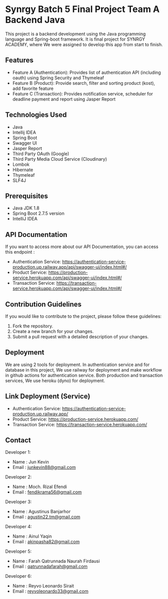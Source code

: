 # Synrgy Batch 5 Final Project Team A Backend Java

This project is a backend development using the Java programming language and Spring-boot framework. It is final project for SYNRGY ACADEMY, where We were assigned to develop this app from start to finish.

## Features

- Feature A (Authentication): Provides list of authentication API (including oauth) using Spring Security and Thymeleaf
- Feature B (Product): Provide search, filter and sorting product (kost), add favorite feature
- Feature C (Transaction): Provides notification service, scheduler for deadline payment and report using Jasper Report

## Technologies Used

- Java
- Intellij IDEA
- Spring Boot
- Swagger UI
- Jasper Report
- Third Party OAuth (Google)
- Third Party Media Cloud Service (Cloudinary)
- Lombok
- Hibernate
- Thymeleaf
- SLF4J

## Prerequisites

- Java JDK 1.8
- Spring Boot 2.7.5 version 
- IntelliJ IDEA

## API Documentation

If you want to access more about our API Documentation, you can access this endpoint : 
 
- Authentication Service: https://authentication-service-production.up.railway.app/api/swagger-ui/index.html#/
- Product Service: https://production-service.herokuapp.com/api/swagger-ui/index.html#/
- Transaction Service: https://transaction-service.herokuapp.com/api/swagger-ui/index.html#/

## Contribution Guidelines

If you would like to contribute to the project, please follow these guidelines:

1. Fork the repository.
2. Create a new branch for your changes.
3. Submit a pull request with a detailed description of your changes.


## Deployment
We are using 2 tools for deployment. In authentication service and for database in this project, We use railway for deployment and make workflow in github actions for authentication service. Both production and transaction services, We use heroku (dyno) for deployment.

## Link Deployment (Service)

- Authentication Service: https://authentication-service-production.up.railway.app/
- Product Service: https://production-service.herokuapp.com/
- Transaction Service: https://transaction-service.herokuapp.com/

## Contact

Developer 1:

- Name  : Jun Kevin
- Email : junkevin88@gmail.com

Developer 2:

- Name  : Moch. Rizal Efendi
- Email : fendikrama56@gmail.com

Developer 3:

- Name  : Agustinus Banjarhor
- Email : agustin22.tm@gmail.com

Developer 4:

- Name  : Ainul Yaqin
- Email : akinpasha82@gmail.com

Developer 5:

- Name  : Farah Qatrunnada Naurah Firdausi
- Email : qatrunnadafarah@gmail.com

Developer 6:

- Name  : Reyvo Leonardo Sirait
- Email : reyvoleonardo33@gmail.com

